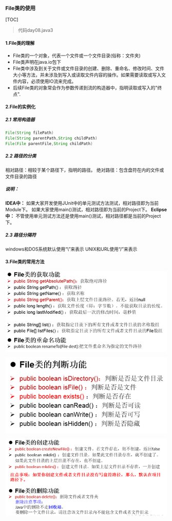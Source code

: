 ### File类的使用

[TOC]

> 代码day08.java3

#### 1.File类的理解

* File类的一个对象，代表一个文件或一个文件目录(俗称：文件夹)
* File类声明在java.io包下
* File类中涉及到关于文件或文件目录的创建、删除、重命名、修改时间、文件大小等方法，并未涉及到写入或读取文件内容的操作。如果需要读取或写入文件内容，必须使用IO流来完成。
* 后续File类的对象常会作为参数传递到流的构造器中，指明读取或写入的"终点".

#### 2.File的实例化

##### 2.1 常用构造器

```java
File(String filePath)
File(String parentPath,String childPath)
File(File parentFile,String childPath)
```

##### 2.2 路径的分类

相对路径：相较于某个路径下，指明的路径。
绝对路径：包含盘符在内的文件或文件目录的路径

##### **说明：**

**IDEA中：**
如果大家开发使用JUnit中的单元测试方法测试，相对路径即为当前Module下。
如果大家使用main()测试，相对路径即为当前的Project下。
**Eclipse中：**
不管使用单元测试方法还是使用main()测试，相对路径都是当前的Project下。

##### 2.3 路径分隔符

windows和DOS系统默认使用“\”来表示
UNIX和URL使用“/”来表示



#### 3.File类的常用方法

![](images\获取功能.bmp)

![](images\判断功能.bmp)

![](images\创建功能.bmp)